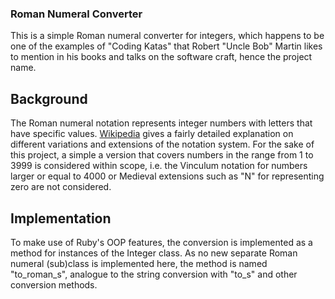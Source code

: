 ### Roman Numeral Converter

This is a simple Roman numeral converter for integers, which happens to be one
of the examples of "Coding Katas" that Robert "Uncle Bob" Martin likes to mention
in his books and talks on the software craft, hence the project name.

## Background

The Roman numeral notation represents integer numbers with letters that have
specific values. [Wikipedia](https://en.wikipedia.org/wiki/Roman_numerals) gives a fairly detailed explanation on different variations and extensions of the notation
system. For the sake of this project, a simple a version that covers numbers in
the range from 1 to 3999 is considered within scope, i.e. the Vinculum notation
for numbers larger or equal to 4000 or Medieval extensions such as "N" for
representing zero are not considered.

## Implementation

To make use of Ruby's OOP features, the conversion is implemented as a method for
instances of the Integer class. As no new separate Roman numeral (sub)class is
implemented here, the method is named "to_roman_s", analogue to the string
conversion with "to_s" and other conversion methods.

